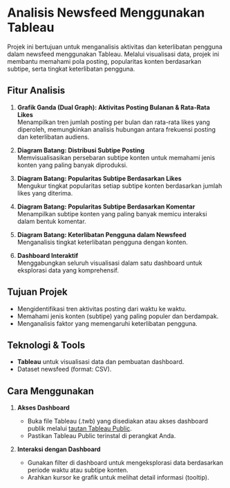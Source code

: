 # Analisis Newsfeed Menggunakan Tableau

Projek ini bertujuan untuk menganalisis aktivitas dan keterlibatan pengguna dalam newsfeed menggunakan Tableau. Melalui visualisasi data, projek ini membantu memahami pola posting, popularitas konten berdasarkan subtipe, serta tingkat keterlibatan pengguna.

## Fitur Analisis

1. **Grafik Ganda (Dual Graph): Aktivitas Posting Bulanan & Rata-Rata Likes**  
   Menampilkan tren jumlah posting per bulan dan rata-rata likes yang diperoleh, memungkinkan analisis hubungan antara frekuensi posting dan keterlibatan audiens.

2. **Diagram Batang: Distribusi Subtipe Posting**  
   Memvisualisasikan persebaran subtipe konten untuk memahami jenis konten yang paling banyak diproduksi.

3. **Diagram Batang: Popularitas Subtipe Berdasarkan Likes**  
   Mengukur tingkat popularitas setiap subtipe konten berdasarkan jumlah likes yang diterima.

4. **Diagram Batang: Popularitas Subtipe Berdasarkan Komentar**  
   Menampilkan subtipe konten yang paling banyak memicu interaksi dalam bentuk komentar.

5. **Diagram Batang: Keterlibatan Pengguna dalam Newsfeed**  
   Menganalisis tingkat keterlibatan pengguna dengan konten.

6. **Dashboard Interaktif**  
   Menggabungkan seluruh visualisasi dalam satu dashboard untuk eksplorasi data yang komprehensif.

## Tujuan Projek
- Mengidentifikasi tren aktivitas posting dari waktu ke waktu.
- Memahami jenis konten (subtipe) yang paling populer dan berdampak.
- Menganalisis faktor yang memengaruhi keterlibatan pengguna.

## Teknologi & Tools
- **Tableau** untuk visualisasi data dan pembuatan dashboard.
- Dataset newsfeed (format: CSV).

## Cara Menggunakan
1. **Akses Dashboard**  
   - Buka file Tableau (.twb) yang disediakan atau akses dashboard publik melalui [tautan Tableau Public](https://public.tableau.com/shared/83PJ6H66N?:display_count=n&:origin=viz_share_linkhttps://public.tableau.com/shared/83PJ6H66N?:display_count=n&:origin=viz_share_link).
   - Pastikan Tableau Public terinstal di perangkat Anda.

2. **Interaksi dengan Dashboard**  
   - Gunakan filter di dashboard untuk mengeksplorasi data berdasarkan periode waktu atau subtipe konten.
   - Arahkan kursor ke grafik untuk melihat detail informasi (tooltip).
